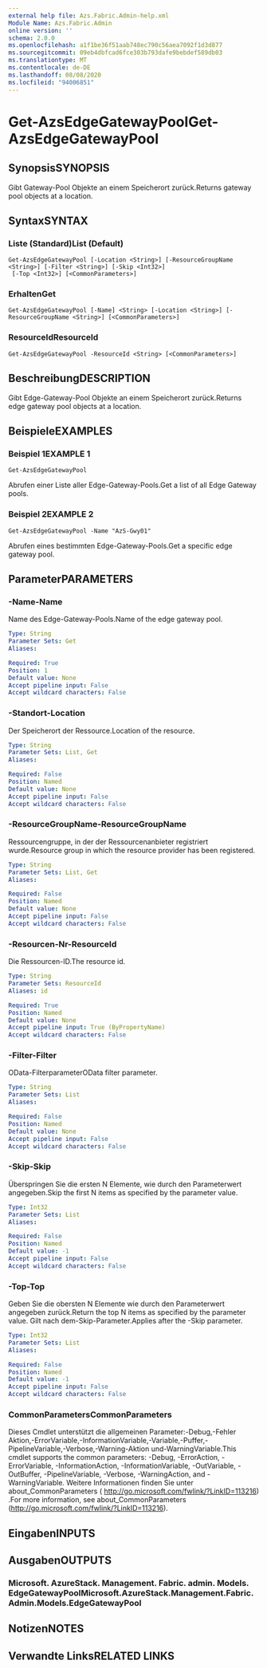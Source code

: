 ```yaml
---
external help file: Azs.Fabric.Admin-help.xml
Module Name: Azs.Fabric.Admin
online version: ''
schema: 2.0.0
ms.openlocfilehash: a1f1be36f51aab748ec790c56aea7092f1d3d877
ms.sourcegitcommit: 09eb4dbfcad6fce303b793dafe9bebdef589db03
ms.translationtype: MT
ms.contentlocale: de-DE
ms.lasthandoff: 08/08/2020
ms.locfileid: "94006851"
---
```

# <span data-ttu-id="1ae18-101">Get-AzsEdgeGatewayPool</span><span class="sxs-lookup"><span data-stu-id="1ae18-101">Get-AzsEdgeGatewayPool</span></span>

## <span data-ttu-id="1ae18-102">Synopsis</span><span class="sxs-lookup"><span data-stu-id="1ae18-102">SYNOPSIS</span></span>
<span data-ttu-id="1ae18-103">Gibt Gateway-Pool Objekte an einem Speicherort zurück.</span><span class="sxs-lookup"><span data-stu-id="1ae18-103">Returns gateway pool objects at a location.</span></span>

## <span data-ttu-id="1ae18-104">Syntax</span><span class="sxs-lookup"><span data-stu-id="1ae18-104">SYNTAX</span></span>

### <span data-ttu-id="1ae18-105">Liste (Standard)</span><span class="sxs-lookup"><span data-stu-id="1ae18-105">List (Default)</span></span>
```
Get-AzsEdgeGatewayPool [-Location <String>] [-ResourceGroupName <String>] [-Filter <String>] [-Skip <Int32>]
 [-Top <Int32>] [<CommonParameters>]
```

### <span data-ttu-id="1ae18-106">Erhalten</span><span class="sxs-lookup"><span data-stu-id="1ae18-106">Get</span></span>
```
Get-AzsEdgeGatewayPool [-Name] <String> [-Location <String>] [-ResourceGroupName <String>] [<CommonParameters>]
```

### <span data-ttu-id="1ae18-107">ResourceId</span><span class="sxs-lookup"><span data-stu-id="1ae18-107">ResourceId</span></span>
```
Get-AzsEdgeGatewayPool -ResourceId <String> [<CommonParameters>]
```

## <span data-ttu-id="1ae18-108">Beschreibung</span><span class="sxs-lookup"><span data-stu-id="1ae18-108">DESCRIPTION</span></span>
<span data-ttu-id="1ae18-109">Gibt Edge-Gateway-Pool Objekte an einem Speicherort zurück.</span><span class="sxs-lookup"><span data-stu-id="1ae18-109">Returns edge gateway pool objects at a location.</span></span>

## <span data-ttu-id="1ae18-110">Beispiele</span><span class="sxs-lookup"><span data-stu-id="1ae18-110">EXAMPLES</span></span>

### <span data-ttu-id="1ae18-111">Beispiel 1</span><span class="sxs-lookup"><span data-stu-id="1ae18-111">EXAMPLE 1</span></span>
```
Get-AzsEdgeGatewayPool
```

<span data-ttu-id="1ae18-112">Abrufen einer Liste aller Edge-Gateway-Pools.</span><span class="sxs-lookup"><span data-stu-id="1ae18-112">Get a list of all Edge Gateway pools.</span></span>

### <span data-ttu-id="1ae18-113">Beispiel 2</span><span class="sxs-lookup"><span data-stu-id="1ae18-113">EXAMPLE 2</span></span>
```
Get-AzsEdgeGatewayPool -Name "AzS-Gwy01"
```

<span data-ttu-id="1ae18-114">Abrufen eines bestimmten Edge-Gateway-Pools.</span><span class="sxs-lookup"><span data-stu-id="1ae18-114">Get a specific edge gateway pool.</span></span>

## <span data-ttu-id="1ae18-115">Parameter</span><span class="sxs-lookup"><span data-stu-id="1ae18-115">PARAMETERS</span></span>

### <span data-ttu-id="1ae18-116">-Name</span><span class="sxs-lookup"><span data-stu-id="1ae18-116">-Name</span></span>
<span data-ttu-id="1ae18-117">Name des Edge-Gateway-Pools.</span><span class="sxs-lookup"><span data-stu-id="1ae18-117">Name of the edge gateway pool.</span></span>

```yaml
Type: String
Parameter Sets: Get
Aliases:

Required: True
Position: 1
Default value: None
Accept pipeline input: False
Accept wildcard characters: False
```

### <span data-ttu-id="1ae18-118">-Standort</span><span class="sxs-lookup"><span data-stu-id="1ae18-118">-Location</span></span>
<span data-ttu-id="1ae18-119">Der Speicherort der Ressource.</span><span class="sxs-lookup"><span data-stu-id="1ae18-119">Location of the resource.</span></span>

```yaml
Type: String
Parameter Sets: List, Get
Aliases:

Required: False
Position: Named
Default value: None
Accept pipeline input: False
Accept wildcard characters: False
```

### <span data-ttu-id="1ae18-120">-ResourceGroupName</span><span class="sxs-lookup"><span data-stu-id="1ae18-120">-ResourceGroupName</span></span>
<span data-ttu-id="1ae18-121">Ressourcengruppe, in der der Ressourcenanbieter registriert wurde.</span><span class="sxs-lookup"><span data-stu-id="1ae18-121">Resource group in which the resource provider has been registered.</span></span>

```yaml
Type: String
Parameter Sets: List, Get
Aliases:

Required: False
Position: Named
Default value: None
Accept pipeline input: False
Accept wildcard characters: False
```

### <span data-ttu-id="1ae18-122">-Resourcen-Nr</span><span class="sxs-lookup"><span data-stu-id="1ae18-122">-ResourceId</span></span>
<span data-ttu-id="1ae18-123">Die Ressourcen-ID.</span><span class="sxs-lookup"><span data-stu-id="1ae18-123">The resource id.</span></span>

```yaml
Type: String
Parameter Sets: ResourceId
Aliases: id

Required: True
Position: Named
Default value: None
Accept pipeline input: True (ByPropertyName)
Accept wildcard characters: False
```

### <span data-ttu-id="1ae18-124">-Filter</span><span class="sxs-lookup"><span data-stu-id="1ae18-124">-Filter</span></span>
<span data-ttu-id="1ae18-125">OData-Filterparameter</span><span class="sxs-lookup"><span data-stu-id="1ae18-125">OData filter parameter.</span></span>

```yaml
Type: String
Parameter Sets: List
Aliases:

Required: False
Position: Named
Default value: None
Accept pipeline input: False
Accept wildcard characters: False
```

### <span data-ttu-id="1ae18-126">-Skip</span><span class="sxs-lookup"><span data-stu-id="1ae18-126">-Skip</span></span>
<span data-ttu-id="1ae18-127">Überspringen Sie die ersten N Elemente, wie durch den Parameterwert angegeben.</span><span class="sxs-lookup"><span data-stu-id="1ae18-127">Skip the first N items as specified by the parameter value.</span></span>

```yaml
Type: Int32
Parameter Sets: List
Aliases:

Required: False
Position: Named
Default value: -1
Accept pipeline input: False
Accept wildcard characters: False
```

### <span data-ttu-id="1ae18-128">-Top</span><span class="sxs-lookup"><span data-stu-id="1ae18-128">-Top</span></span>
<span data-ttu-id="1ae18-129">Geben Sie die obersten N Elemente wie durch den Parameterwert angegeben zurück.</span><span class="sxs-lookup"><span data-stu-id="1ae18-129">Return the top N items as specified by the parameter value.</span></span>
<span data-ttu-id="1ae18-130">Gilt nach dem-Skip-Parameter.</span><span class="sxs-lookup"><span data-stu-id="1ae18-130">Applies after the -Skip parameter.</span></span>

```yaml
Type: Int32
Parameter Sets: List
Aliases:

Required: False
Position: Named
Default value: -1
Accept pipeline input: False
Accept wildcard characters: False
```

### <span data-ttu-id="1ae18-131">CommonParameters</span><span class="sxs-lookup"><span data-stu-id="1ae18-131">CommonParameters</span></span>
<span data-ttu-id="1ae18-132">Dieses Cmdlet unterstützt die allgemeinen Parameter:-Debug,-Fehler Aktion,-ErrorVariable,-InformationVariable,-Variable,-Puffer,-PipelineVariable,-Verbose,-Warning-Aktion und-WarningVariable.</span><span class="sxs-lookup"><span data-stu-id="1ae18-132">This cmdlet supports the common parameters: -Debug, -ErrorAction, -ErrorVariable, -InformationAction, -InformationVariable, -OutVariable, -OutBuffer, -PipelineVariable, -Verbose, -WarningAction, and -WarningVariable.</span></span> <span data-ttu-id="1ae18-133">Weitere Informationen finden Sie unter about_CommonParameters ( http://go.microsoft.com/fwlink/?LinkID=113216) .</span><span class="sxs-lookup"><span data-stu-id="1ae18-133">For more information, see about_CommonParameters (http://go.microsoft.com/fwlink/?LinkID=113216).</span></span>

## <span data-ttu-id="1ae18-134">Eingaben</span><span class="sxs-lookup"><span data-stu-id="1ae18-134">INPUTS</span></span>

## <span data-ttu-id="1ae18-135">Ausgaben</span><span class="sxs-lookup"><span data-stu-id="1ae18-135">OUTPUTS</span></span>

### <span data-ttu-id="1ae18-136">Microsoft. AzureStack. Management. Fabric. admin. Models. EdgeGatewayPool</span><span class="sxs-lookup"><span data-stu-id="1ae18-136">Microsoft.AzureStack.Management.Fabric.Admin.Models.EdgeGatewayPool</span></span>

## <span data-ttu-id="1ae18-137">Notizen</span><span class="sxs-lookup"><span data-stu-id="1ae18-137">NOTES</span></span>

## <span data-ttu-id="1ae18-138">Verwandte Links</span><span class="sxs-lookup"><span data-stu-id="1ae18-138">RELATED LINKS</span></span>
